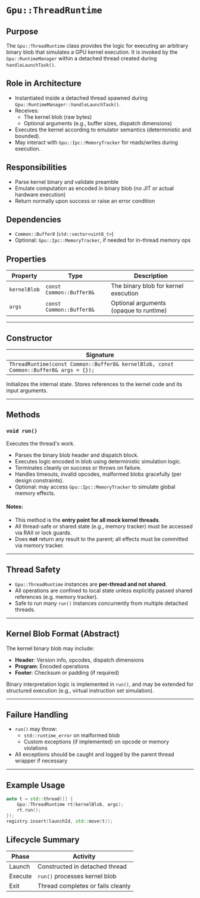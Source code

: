 `Gpu::ThreadRuntime`
====================

## Purpose

The `Gpu::ThreadRuntime` class provides the logic for executing an arbitrary binary blob that simulates a GPU kernel
execution. It is invoked by the `Gpu::RuntimeManager` within a detached thread created during `handleLaunchTask()`.

## Role in Architecture

- Instantiated inside a detached thread spawned during `Gpu::RuntimeManager::handleLaunchTask()`.
- Receives:
    - The kernel blob (raw bytes)
    - Optional arguments (e.g., buffer sizes, dispatch dimensions)
- Executes the kernel according to emulator semantics (deterministic and bounded).
- May interact with `Gpu::Ipc::MemoryTracker` for reads/writes during execution.

## Responsibilities

- Parse kernel binary and validate preamble
- Emulate computation as encoded in binary blob (no JIT or actual hardware execution)
- Return normally upon success or raise an error condition

## Dependencies

* `Common::Buffer8` (`std::vector<uint8_t>`)
* Optional: `Gpu::Ipc::MemoryTracker`, if needed for in-thread memory ops

## Properties

| Property     | Type                     | Description                            |
|--------------|--------------------------|----------------------------------------|
| `kernelBlob` | `const Common::Buffer8&` | The binary blob for kernel execution   |
| `args`       | `const Common::Buffer8&` | Optional arguments (opaque to runtime) |

---

## Constructor

| Signature                                                                             |
|---------------------------------------------------------------------------------------|
| `ThreadRuntime(const Common::Buffer8& kernelBlob, const Common::Buffer8& args = {});` |

Initializes the internal state. Stores references to the kernel code and its input arguments.

---

## Methods

### `void run()`

Executes the thread's work.

- Parses the binary blob header and dispatch block.
- Executes logic encoded in blob using deterministic simulation logic.
- Terminates cleanly on success or throws on failure.
- Handles timeouts, invalid opcodes, malformed blobs gracefully (per design constraints).
- Optional: may access `Gpu::Ipc::MemoryTracker` to simulate global memory effects.

#### Notes:

- This method is the **entry point for all mock kernel threads**.
- All thread-safe or shared state (e.g., memory tracker) must be accessed via RAII or lock guards.
- Does **not** return any result to the parent; all effects must be committed via memory tracker.

---

## Thread Safety

- `Gpu::ThreadRuntime` instances are **per-thread and not shared**.
- All operations are confined to local state unless explicitly passed shared references (e.g. memory tracker).
- Safe to run many `run()` instances concurrently from multiple detached threads.

---

## Kernel Blob Format (Abstract)

The kernel binary blob may include:

- **Header**: Version info, opcodes, dispatch dimensions
- **Program**: Encoded operations
- **Footer**: Checksum or padding (if required)

Binary interpretation logic is implemented in `run()`, and may be extended for structured execution (e.g., virtual
instruction set simulation).

---

## Failure Handling

- `run()` may throw:
    - `std::runtime_error` on malformed blob
    - Custom exceptions (if implemented) on opcode or memory violations
- All exceptions should be caught and logged by the parent thread wrapper if necessary

---

## Example Usage

```cpp
auto t = std::thread([] {
    Gpu::ThreadRuntime rt(kernelBlob, args);
    rt.run();
});
registry.insert(launchId, std::move(t));
```

## Lifecycle Summary

| Phase   | Activity                          |
|---------|-----------------------------------|
| Launch  | Constructed in detached thread    |
| Execute | `run()` processes kernel blob     |
| Exit    | Thread completes or fails cleanly |

